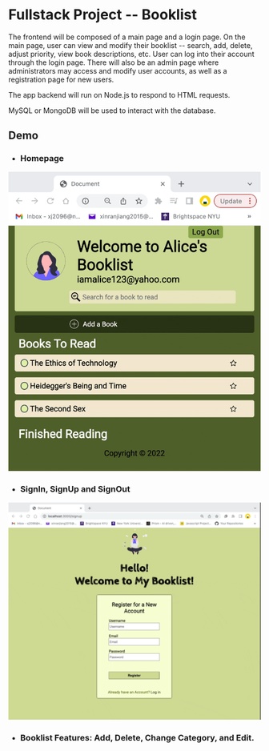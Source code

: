 # Fullstack Project -- Booklist

The frontend will be composed of a main page and a login page. On the main page, user can view and modify their booklist -- search, add, delete, adjust priority, view book descriptions, etc. User can log into their account through the login page. There will also be an admin page where administrators may access and modify user accounts, as well as a registration page for new users.

The app backend will run on Node.js to respond to HTML requests.

MySQL or MongoDB will be used to interact with the database.

## Demo

- ### Homepage
![homepage-demo](/demo/homepage.gif)

- ### SignIn, SignUp and SignOut
![sign-in-demo](/demo/login_signup.gif)

- ### Booklist Features: Add, Delete, Change Category, and Edit. 

